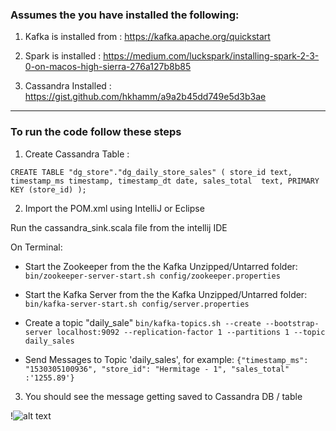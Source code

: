 ### Assumes the you have installed the following:

 1. Kafka is installed from : https://kafka.apache.org/quickstart
 
 2. Spark is installed : https://medium.com/luckspark/installing-spark-2-3-0-on-macos-high-sierra-276a127b8b85
 
 3. Cassandra Installed : https://gist.github.com/hkhamm/a9a2b45dd749e5d3b3ae

---
### To run the code follow these steps 

1. Create Cassandra Table :

`CREATE TABLE "dg_store"."dg_daily_store_sales" (
	 store_id text,
     timestamp_ms timestamp,
     timestamp_dt date,
     sales_total  text,
	PRIMARY KEY (store_id)
);`

2. Import the POM.xml using IntelliJ or Eclipse

Run the cassandra_sink.scala file from the intellij IDE

On Terminal:
- Start the Zookeeper from the the Kafka Unzipped/Untarred folder:
 `bin/zookeeper-server-start.sh config/zookeeper.properties`

- Start the Kafka Server from the the Kafka Unzipped/Untarred folder:
 `bin/kafka-server-start.sh config/server.properties`
 
- Create a topic "daily_sale"
`bin/kafka-topics.sh --create --bootstrap-server localhost:9092 --replication-factor 1 --partitions 1 --topic daily_sales`

- Send Messages to Topic 'daily_sales', for example:
`{"timestamp_ms": "1530305100936", "store_id": "Hermitage - 1", "sales_total" :'1255.89'}`


3. You should see the message getting saved to Cassandra DB / table

!![alt text]()




 
